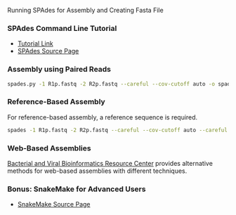 Running SPAdes for Assembly and Creating Fasta File

### SPAdes Command Line Tutorial
- [Tutorial Link](http://sepsis-omics.github.io/tutorials/modules/spades_cmdline/)
- [SPAdes Source Page](https://github.com/ablab/spades)

### Assembly using Paired Reads
```bash
spades.py -1 R1p.fastq -2 R2p.fastq --careful --cov-cutoff auto -o spades_assembly
```

### Reference-Based Assembly
For reference-based assembly, a reference sequence is required.
```bash
spades -1 R1p.fastq -2 R2p.fastq --careful --cov-cutoff auto --careful --trusted-contigs Reference.fasta -o spades_assembly_reference_based
```

### Web-Based Assemblies
[Bacterial and Viral Bioinformatics Resource Center](https://www.bv-brc.org/) provides alternative methods for web-based assemblies with different techniques.

### Bonus: SnakeMake for Advanced Users
- [SnakeMake Source Page](https://github.com/Lagator-Group/De-Novo-Plasmid-Assembly-and-Annotation-Snakemake)


